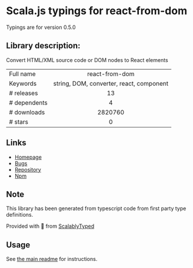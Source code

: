 
# Scala.js typings for react-from-dom

Typings are for version 0.5.0

## Library description:
Convert HTML/XML source code or DOM nodes to React elements

|                    |                 |
| ------------------ | :-------------: |
| Full name          | react-from-dom |
| Keywords           | string, DOM, converter, react, component |
| # releases         | 13 |
| # dependents       | 4 |
| # downloads        | 2820760 |
| # stars            | 0 |

## Links
- [Homepage](https://github.com/gilbarbara/react-from-dom#readme)
- [Bugs](https://github.com/gilbarbara/react-from-dom/issues)
- [Repository](https://github.com/gilbarbara/react-from-dom)
- [Npm](https://www.npmjs.com/package/react-from-dom)
    


## Note
This library has been generated from typescript code from first party type definitions.

Provided with :purple_heart: from [ScalablyTyped](https://github.com/oyvindberg/ScalablyTyped)

## Usage
See [the main readme](../../readme.md) for instructions.


